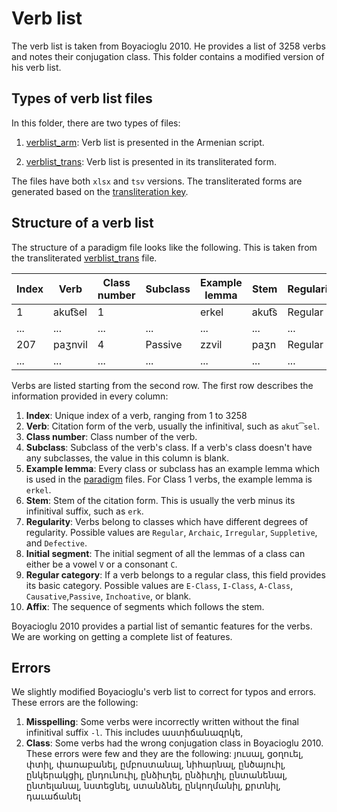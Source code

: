 # Verb list

The verb list is taken from Boyacioglu 2010. He provides a list of 3258 verbs and notes their conjugation class. This folder contains a modified version of his verb list.

## Types of verb list files

In this folder, there are two types of files:

1) [verblist_arm](verblist_tsv/verblist_arm.tsv): Verb list is presented in the Armenian script.

2) [verblist_trans](verblist_tsv/verblist_trans.tsv): Verb list is presented in its transliterated form.

The files have both `xlsx` and `tsv` versions.  The transliterated forms are generated based on  the [transliteration key](../transliteration.md).
## Structure of a verb list

The structure of a paradigm file looks like the following. This is taken from the transliterated [verblist_trans](verblist_tsv/verblist_trans.tsv) file.

|Index|	Verb|	Class number|	Subclass|	Example lemma|	Stem|	Regularity	|Initial segment	|Regular category|	Affix|
|-	|-|	- |	- |	-|	-|	 -|	- |	- |	  -|
|1|	akut͡sel|	1|	 |  erkel|akut͡s|	Regular|	V|		E-Class|	-el|
|...	|...|... |... |...|	...| ...|...  |... |	  ...|	 
|207|	paʒnvil	|4|	Passive|zzvil|	paʒn|	Regular	|C|	Passive|	-vil|
|...	|...|... |... |...|	...| ...|...  |... |	  ...|	 

Verbs are listed starting from the second row. The first row describes the information provided in every column:

1) **Index**: Unique index of a verb, ranging from 1 to 3258
2) **Verb**: Citation form of the verb, usually the infinitival, such as `akut͡sel`.
3) **Class number**: Class number of the verb.
3) **Subclass**: Subclass of the verb's class. If a verb's class doesn't have any subclasses, the value in this column is blank.
4) **Example lemma**: Every class or subclass has an example lemma which is used in the [paradigm](../paradigms) files. For Class 1 verbs, the example lemma is `erkel`.
5) **Stem**: Stem of the citation form. This is usually the verb minus its infinitival suffix, such as `erk`.
6) **Regularity**: Verbs belong to classes which have different degrees of regularity. Possible values are `Regular`, `Archaic`, `Irregular`, `Suppletive`, and `Defective`.
7) **Initial segment**: The initial segment of all the lemmas of a class can either be a vowel `V` or a consonant `C`.
8) **Regular category**: If a verb belongs to a regular class, this field provides its basic category. Possible values are `E-Class`, `I-Class`, `A-Class`, `Causative`,`Passive`,  `Inchoative`, or blank.
9) **Affix**: The sequence of segments which follows the stem.

Boyacioglu 2010 provides a partial list of semantic features for the verbs. We are working on getting a complete list of features.

## Errors
We slightly modified Boyacioglu's verb list to correct for typos and errors. These errors are the following:
1) **Misspelling**: Some verbs were incorrectly written without the final infinitival suffix `-l`. This includes աստիճանազրկե,
2) **Class**: Some verbs had the wrong conjugation class in Boyacioglu 2010. These errors were few and they are the following: յուսալ, ցօղուել, փտիլ, փառաբանել, ըմբոստանալ, նիհարնալ, ընծայուիլ, ընկերակցիլ, ընդունուիլ, ընձիւղել, ընձիւղիլ, ընտանենալ, ընտելանալ, նստեցնել, ստանձնել, ընկողմանիլ, քրտնիլ, դաւաճանել





